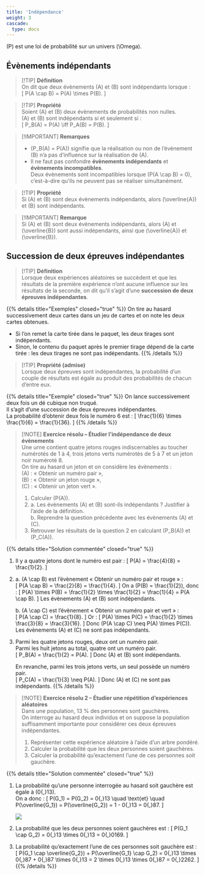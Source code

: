 ```yaml
---
title: 'Indépendance'
weight: 3
cascade:
  type: docs
---
```


\(P\) est une loi de probabilité sur un univers \(\Omega\).

## Évènements indépendants

> [!TIP] **Définition**  
> On dit que deux évènements \(A\) et \(B\) sont indépendants lorsque :  
> \[
P(A \cap B) = P(A) \times P(B).
\]

> [!TIP] **Propriété**  
> Soient \(A\) et \(B\) deux évènements de probabilités non nulles.  
> \(A\) et \(B\) sont indépendants si et seulement si :  
> \[
P_B(A) = P(A) \iff P_A(B) = P(B).
\]

> [!IMPORTANT] **Remarques**  
> - \(P_B(A) = P(A)\) signifie que la réalisation ou non de l’évènement \(B\) n’a pas d’influence sur la réalisation de \(A\).  
> - Il ne faut pas confondre **évènements indépendants** et **évènements incompatibles**.  
>   Deux évènements sont incompatibles lorsque \(P(A \cap B) = 0\), c’est-à-dire qu’ils ne peuvent pas se réaliser simultanément.

> [!TIP] **Propriété**  
> Si \(A\) et \(B\) sont deux évènements indépendants, alors \(\overline{A}\) et \(B\) sont indépendants.

> [!IMPORTANT] **Remarque**  
> Si \(A\) et \(B\) sont deux évènements indépendants, alors \(A\) et \(\overline{B}\) sont aussi indépendants, ainsi que \(\overline{A}\) et \(\overline{B}\).


## Succession de deux épreuves indépendantes

> [!TIP] **Définition**  
> Lorsque deux expériences aléatoires se succèdent et que les résultats de la première expérience n’ont aucune influence sur les résultats de la seconde, on dit qu’il s’agit d’une **succession de deux épreuves indépendantes**.

{{% details title="Exemples" closed="true" %}}
On tire au hasard successivement deux cartes dans un jeu de cartes et on note les deux cartes obtenues.  
- Si l’on remet la carte tirée dans le paquet, les deux tirages sont indépendants.  
- Sinon, le contenu du paquet après le premier tirage dépend de la carte tirée : les deux tirages ne sont pas indépendants.
{{% /details %}}

> [!TIP] **Propriété (admise)**  
> Lorsque deux épreuves sont indépendantes, la probabilité d’un couple de résultats est égale au produit des probabilités de chacun d’entre eux.

{{% details title="Exemple" closed="true" %}}
On lance successivement deux fois un dé cubique non truqué.  
Il s’agit d’une succession de deux épreuves indépendantes.  
La probabilité d’obtenir deux fois le numéro 6 est :
\[
\frac{1}{6} \times \frac{1}{6} = \frac{1}{36}.
\]
{{% /details %}}


> [!NOTE] **Exercice résolu – Étudier l’indépendance de deux évènements**  
> Une urne contient quatre jetons rouges indiscernables au toucher numérotés de 1 à 4, trois jetons verts numérotés de 5 à 7 et un jeton noir numéroté 8.  
> On tire au hasard un jeton et on considère les évènements :  
> \(A\) : « Obtenir un numéro pair »,  
> \(B\) : « Obtenir un jeton rouge »,  
> \(C\) : « Obtenir un jeton vert ».  
>
> 1. Calculer \(P(A)\).  
> 2.  
>    a. Les évènements \(A\) et \(B\) sont-ils indépendants ? Justifier à l’aide de la définition.  
>    b. Reprendre la question précédente avec les évènements \(A\) et \(C\).  
> 3. Retrouver les résultats de la question 2 en calculant \(P_B(A)\) et \(P_C(A)\).

{{% details title="Solution commentée" closed="true" %}}
1. Il y a quatre jetons dont le numéro est pair :
   \[
   P(A) = \frac{4}{8} = \frac{1}{2}.
   \]

2.  
   a. \(A \cap B\) est l’évènement « Obtenir un numéro pair et rouge » :  
   \[
   P(A \cap B) = \frac{2}{8} = \frac{1}{4}.
   \]
   On a \(P(B) = \frac{1}{2}\), donc :
   \[
   P(A) \times P(B) = \frac{1}{2} \times \frac{1}{2} = \frac{1}{4} = P(A \cap B).
   \]
   Les évènements \(A\) et \(B\) sont indépendants.

   b. \(A \cap C\) est l’évènement « Obtenir un numéro pair et vert » :  
   \[
   P(A \cap C) = \frac{1}{8}.
   \]
   Or :
   \[
   P(A) \times P(C) = \frac{1}{2} \times \frac{3}{8} = \frac{3}{16}.
   \]
   Donc \(P(A \cap C) \neq P(A) \times P(C)\).  
   Les évènements \(A\) et \(C\) ne sont pas indépendants.

3. Parmi les quatre jetons rouges, deux ont un numéro pair.  
   Parmi les huit jetons au total, quatre ont un numéro pair.  
   \[
   P_B(A) = \frac{1}{2} = P(A).
   \]
   Donc \(A\) et \(B\) sont indépendants.

   En revanche, parmi les trois jetons verts, un seul possède un numéro pair.  
   \[
   P_C(A) = \frac{1}{3} \neq P(A).
   \]
   Donc \(A\) et \(C\) ne sont pas indépendants.
{{% /details %}}

> [!NOTE] **Exercice résolu 2 – Étudier une répétition d’expériences aléatoires**  
> Dans une population, 13 % des personnes sont gauchères.  
> On interroge au hasard deux individus et on suppose la population suffisamment importante pour considérer ces deux épreuves indépendantes.  
> 
> 1. Représenter cette expérience aléatoire à l’aide d’un arbre pondéré.  
> 2. Calculer la probabilité que les deux personnes soient gauchères.  
> 3. Calculer la probabilité qu’exactement l’une de ces personnes soit gauchère.

{{% details title="Solution commentée" closed="true" %}}
1. La probabilité qu’une personne interrogée au hasard soit gauchère est égale à \(0{,}13\).  
   On a donc :
   \[
   P(G_1) = P(G_2) = 0{,}13 \quad \text{et} \quad P(\overline{G_1}) = P(\overline{G_2}) = 1 - 0{,}13 = 0{,}87.
   \]

   ![](/images/image131.png)

2. La probabilité que les deux personnes soient gauchères est :
   \[
   P(G_1 \cap G_2) = 0{,}13 \times 0{,}13 = 0{,}0169.
   \]

3. La probabilité qu’exactement l’une de ces personnes soit gauchère est :
   \[
   P(G_1 \cap \overline{G_2}) + P(\overline{G_1} \cap G_2) = 0{,}13 \times 0{,}87 + 0{,}87 \times 0{,}13 = 2 \times 0{,}13 \times 0{,}87 = 0{,}2262.
   \]
{{% /details %}}